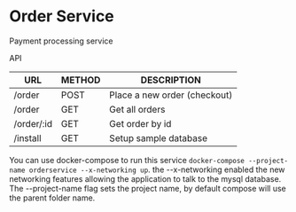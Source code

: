 # Order Service
Payment processing service

API

| URL | METHOD | DESCRIPTION |
| --- | --- | --- |
| /order | POST | Place a new order (checkout) |
| /order | GET | Get all orders |
| /order/:id | GET | Get order by id |
| /install | GET | Setup sample database |

You can use docker-compose to run this service `docker-compose --project-name orderservice --x-networking up`.  the --x-networking enabled the new networking features allowing the application to talk to the mysql database.  The --project-name flag sets the project name, by default compose will use the parent folder name.
